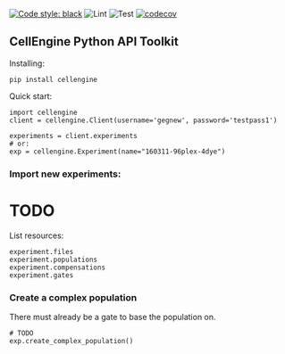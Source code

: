 [![Code style: black](https://img.shields.io/badge/code%20style-black-000000.svg)](https://github.com/psf/black)
![Lint](https://github.com/primitybio/cellengine-python-toolkit/workflows/Lint/badge.svg)
![Test](https://github.com/primitybio/cellengine-python-toolkit/workflows/Test/badge.svg)
[![codecov](https://codecov.io/gh/primitybio/cellengine-python-toolkit/branch/master/graph/badge.svg)](https://codecov.io/gh/primitybio/cellengine-python-toolkit)

CellEngine Python API Toolkit
-----

Installing:
```
pip install cellengine
```

Quick start:

```
import cellengine
client = cellengine.Client(username='gegnew', password='testpass1')

experiments = client.experiments
# or:
exp = cellengine.Experiment(name="160311-96plex-4dye")
```

### Import new experiments:
# TODO

List resources:
```
experiment.files
experiment.populations
experiment.compensations
experiment.gates
```

### Create a complex population
There must already be a gate to base the population on.
```
# TODO
exp.create_complex_population()
```
